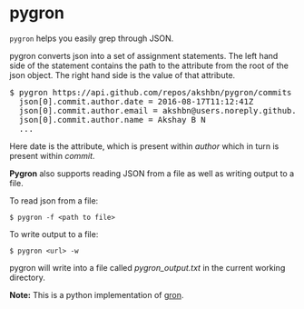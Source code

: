 # pygron

`pygron` helps you easily grep through JSON.

pygron converts json into a set of assignment statements. The left hand side of the statement contains the path to the attribute from the root of the json object. The  right hand side is the value of that attribute.

<pre>
$ pygron https://api.github.com/repos/akshbn/pygron/commits | grep "commit.author"
  json[0].commit.author.date = 2016-08-17T11:12:41Z
  json[0].commit.author.email = akshbn@users.noreply.github.com
  json[0].commit.author.name = Akshay B N
  ...
</pre>

Here date is the attribute, which is present within *author* which in turn is present within *commit*.

**Pygron** also supports reading JSON from a file as well as writing output to a file.

To read json from a file:

`$ pygron -f <path to file>`

To write output to a file:

`$ pygron <url> -w`

pygron will write into a file called *pygron_output.txt* in the current working directory.

**Note:** This is a python implementation of [gron](https://github.com/tomnomnom/gron).
